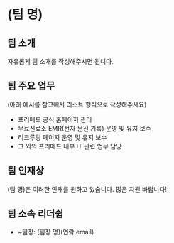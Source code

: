 # (팀 명)

## 팀 소개
자유롭게 팀 소개를 작성해주시면 됩니다.

## 팀 주요 업무
(아래 예시를 참고해서 리스트 형식으로 작성해주세요)
- 프리메드 공식 홈페이지 관리
- 무료진료소 EMR(전자 문진 기록) 운영 및 유지 보수
- 리크루팅 페이지 운영 및 유지 보수
- 그 외의 프리메드 내부 IT 관련 업무 담당

## 팀 인재상
(팀 명)은 이러한 인재를 원하고 있습니다. 많은 지원 바랍니다!

## 팀 소속 리더쉽
- ~팀장: (팀장 명)(연락 email)
